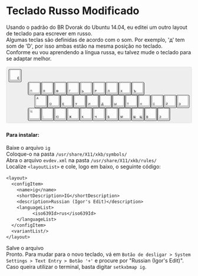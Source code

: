 # Teclado Russo Modificado
Usando o padrão do BR Dvorak do Ubuntu 14.04, eu editei um outro layout de teclado para escrever em russo.  
Algumas teclas são definidas de acordo com o som. Por exemplo, 'д' tem som de 'D', por isso ambas estão na mesma posição no teclado.  
Conforme eu vou aprendendo a língua russa, eu talvez mude o teclado para se adaptar melhor.

![](/img/keyboard-layout.png "Layout") 

#### Para instalar:  
Baixe o arquivo `ig`  
Coloque-o na pasta `/usr/share/X11/xkb/symbols/`  
Abra o arquivo `evdev.xml` na pasta `/usr/share/X11/xkb/rules/`  
Localize `<layoutList>` e cole, logo em baixo, o seguinte código:
```
<layout>
  <configItem>
    <name>ig</name>
    <shortDescription>IG</shortDescription>
    <description>Russian (Igor's Edit)</description>
    <languageList>
          <iso639Id>rus</iso639Id>
    </languageList>
  </configItem>
  <variantList/>
</layout>
```
Salve o arquivo  
Pronto. Para mudar para o novo teclado, vá em `Botão de desligar > System Settings > Text Entry > Botão '+'` e procure por "Russian (Igor's Edit)". Caso queira utilizar o terminal, basta digitar `setkxbmap ig`.

